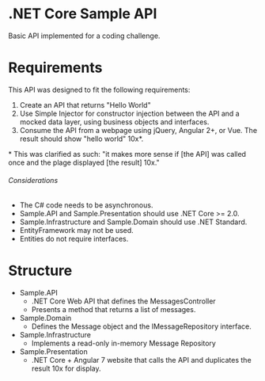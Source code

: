 # .NET Core Sample API

Basic API implemented for a coding challenge.

# Requirements

This API was designed to fit the following requirements:

1. Create an API that returns "Hello World"
1. Use Simple Injector for constructor injection between the API and a mocked data layer, using business objects and interfaces.
1. Consume the API from a webpage using jQuery, Angular 2+, or Vue. The result should show "hello world" 10x\*.

\* This was clarified as such: "it makes more sense if [the API] was called once and the plage displayed [the result] 10x."

###### Considerations
* The C# code needs to be asynchronous.
* Sample.API and Sample.Presentation should use .NET Core >= 2.0.
* Sample.Infrastructure and Sample.Domain should use .NET Standard.
* EntityFramework may not be used.
* Entities do not require interfaces.

# Structure

* Sample.API
	* .NET Core Web API that defines the MessagesController
	* Presents a method that returns a list of messages.
* Sample.Domain
	* Defines the Message object and the IMessageRepository interface.
* Sample.Infrastructure
	* Implements a read-only in-memory Message Repository
* Sample.Presentation
	* .NET Core + Angular 7 website that calls the API and duplicates the result 10x for display.
